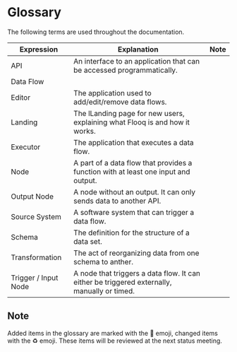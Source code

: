 # Glossary

The following terms are used throughout the documentation.

| Expression           | Explanation                                                                                 | Note |
| -------------------- | ------------------------------------------------------------------------------------------- | ---- |
| API                  | An interface to an application that can be accessed programmatically.                       |      |
| Data Flow            |                                                                                             |      |
| Editor               | The application used to add/edit/remove data flows.                                         |      |
| Landing              | The lLanding page for new users, explaining what Flooq is and how it works.                  |      |
| Executor             | The application that executes a data flow.                                                  |      |
| Node                 | A part of a data flow that provides a function with at least one input and output.          |      |
| Output Node          | A node without an output. It can only sends data to another API.                            |      |
| Source System        | A software system that can trigger a data flow.                                             |      |
| Schema               | The definition for the structure of a data set.                                             |      |
| Transformation       | The act of reorganizing data from one schema to anther.                                     |      |
| Trigger / Input Node | A node that triggers a data flow. It can either be triggered externally, manually or timed. |      |

## Note

Added items in the glossary are marked with the 🚀 emoji, changed items with the ♻️ emoji. These items will be reviewed at the next status meeting.
